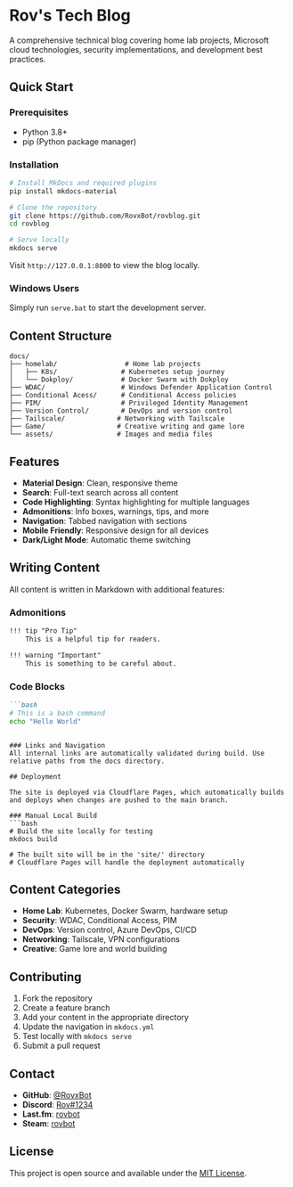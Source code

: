 # Rov's Tech Blog

A comprehensive technical blog covering home lab projects, Microsoft cloud technologies, security implementations, and development best practices.

## Quick Start

### Prerequisites
- Python 3.8+
- pip (Python package manager)

### Installation
```bash
# Install MkDocs and required plugins
pip install mkdocs-material

# Clone the repository
git clone https://github.com/RovxBot/rovblog.git
cd rovblog

# Serve locally
mkdocs serve
```

Visit `http://127.0.0.1:8000` to view the blog locally.

### Windows Users
Simply run `serve.bat` to start the development server.

## Content Structure

```
docs/
├── homelab/                 # Home lab projects
│   ├── K8s/                # Kubernetes setup journey
│   └── Dokploy/            # Docker Swarm with Dokploy
├── WDAC/                   # Windows Defender Application Control
├── Conditional Acess/      # Conditional Access policies
├── PIM/                    # Privileged Identity Management
├── Version Control/        # DevOps and version control
├── Tailscale/             # Networking with Tailscale
├── Game/                  # Creative writing and game lore
└── assets/                # Images and media files
```

## Features

- **Material Design**: Clean, responsive theme
- **Search**: Full-text search across all content
- **Code Highlighting**: Syntax highlighting for multiple languages
- **Admonitions**: Info boxes, warnings, tips, and more
- **Navigation**: Tabbed navigation with sections
- **Mobile Friendly**: Responsive design for all devices
- **Dark/Light Mode**: Automatic theme switching

## Writing Content

All content is written in Markdown with additional features:

### Admonitions
```markdown
!!! tip "Pro Tip"
    This is a helpful tip for readers.

!!! warning "Important"
    This is something to be careful about.
```

### Code Blocks
```markdown
```bash
# This is a bash command
echo "Hello World"
```
```

### Links and Navigation
All internal links are automatically validated during build. Use relative paths from the docs directory.

## Deployment

The site is deployed via Cloudflare Pages, which automatically builds and deploys when changes are pushed to the main branch.

### Manual Local Build
```bash
# Build the site locally for testing
mkdocs build

# The built site will be in the 'site/' directory
# Cloudflare Pages will handle the deployment automatically
```

## Content Categories

- **Home Lab**: Kubernetes, Docker Swarm, hardware setup
- **Security**: WDAC, Conditional Access, PIM
- **DevOps**: Version control, Azure DevOps, CI/CD
- **Networking**: Tailscale, VPN configurations
- **Creative**: Game lore and world building

## Contributing

1. Fork the repository
2. Create a feature branch
3. Add your content in the appropriate directory
4. Update the navigation in `mkdocs.yml`
5. Test locally with `mkdocs serve`
6. Submit a pull request

## Contact

- **GitHub**: [@RovxBot](https://github.com/rovxbot)
- **Discord**: [Rov#1234](https://discord.com/users/253028999666728960)
- **Last.fm**: [rovbot](https://www.last.fm/user/rovbot)
- **Steam**: [rovbot](https://steamcommunity.com/id/rovbot/)

## License

This project is open source and available under the [MIT License](LICENSE).
